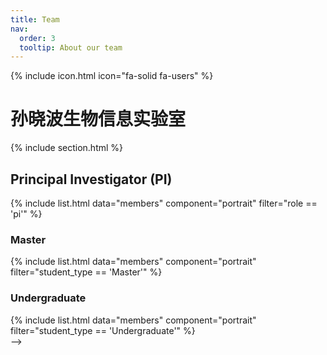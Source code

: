 ```yaml
---
title: Team
nav:
  order: 3
  tooltip: About our team
---
```

<!-- 包含用户图标 -->
{% include icon.html icon="fa-solid fa-users" %}

<!-- 团队名称 -->
<h1>孙晓波生物信息实验室</h1>

<!-- 包含额外的HTML内容 -->
{% include section.html %}

<!-- 显示PI成员 -->
<h2>Principal Investigator (PI)</h2>
{% include list.html data="members" component="portrait" filter="role == 'pi'" %}

<!-- 显示硕士研究生 -->
<div class="students-split">
  <div class="Master">
    <h3>Master</h3>
    {% include list.html data="members" component="portrait" filter="student_type == 'Master'" %}
  </div>

  <!-- 显示本科生 -->
  <div class="Undergraduate">
    <h3>Undergraduate</h3>
    {% include list.html data="members" component="portrait" filter="student_type == 'Undergraduate'" %}
  </div>
</div>

<!-- # {% include icon.html icon="fa-solid fa-users" %}Team

孙晓波生物信息实验室

{% include section.html %}

{% include list.html data="members" component="portrait" filter="role == 'pi'" %}
<!-- {% include list.html data="members" component="portrait" filter="role != 'pi'" %} -->

<!-- <div class="students-split">
  <div class="Master">
    <h3>Master</h3>
    {% include list.html data="members" component="portrait" filter="student_type == 'Master'" %}
  </div>

  <div class="Undergraduate">
    <h3>Undergraduate</h3>
    {% include list.html data="members" component="portrait" filter="student_type == 'Undergraduate'" %}
  </div>
</div> --> -->


<!-- {% include section.html background="images/background.jpg" dark=true %} -->

<!-- Lorem ipsum dolor sit amet, consectetur adipiscing elit, sed do eiusmod tempor
incididunt ut labore et dolore magna aliqua. Ut enim ad minim veniam, quis
nostrud exercitation ullamco laboris nisi ut aliquip ex ea commodo consequat.

{% include section.html %}

{% capture content %}

{% include figure.html image="images/photo.jpg" %}
{% include figure.html image="images/photo.jpg" %}
{% include figure.html image="images/photo.jpg" %}

{% endcapture %}

{% include grid.html style="square" content=content %} -->